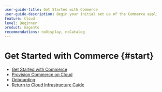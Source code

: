 ```yaml
---
user-guide-title: Get Started with Commerce
user-guide-description: Begin your initial set up of the Commerce application in the Cloud infrastructure.
feature: Cloud
level: Beginner
product: magento
recommendations: noDisplay, noCatalog
---
```


# Get Started with Commerce {#start}

- [Get Started with Commerce](overview.md)
- [Provision Commerce on Cloud](new-project.md)
- [Onboarding](onboarding.md)
- [Return to Cloud Infrastructure Guide](https://experienceleague.adobe.com/docs/commerce-cloud-service/user-guide/overview.html)
